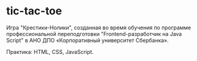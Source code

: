 # tic-tac-toe

Игра "Крестики-Нолики", созданная во время обучения по программе профессиональной переподготовки "Frontend-разработчик на Java Script" в АНО ДПО «Корпоративный университет Сбербанка».

Практика: HTML, CSS, JavaScript.
